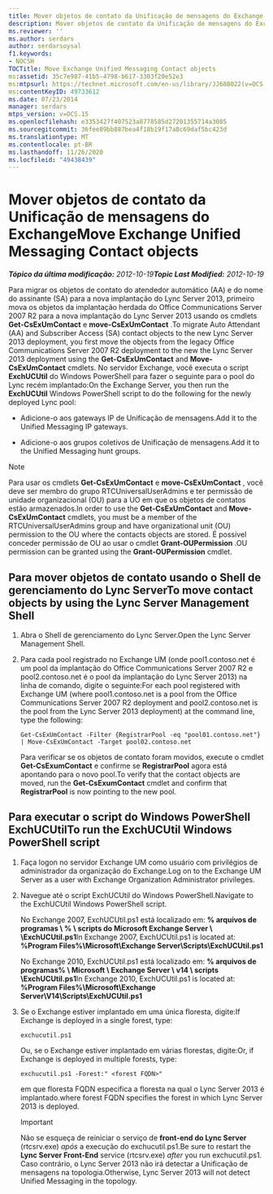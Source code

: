 ```yaml
---
title: Mover objetos de contato da Unificação de mensagens do Exchange
description: Mover objetos de contato da Unificação de mensagens do Exchange.
ms.reviewer: ''
ms.author: serdars
author: serdarsoysal
f1.keywords:
- NOCSH
TOCTitle: Move Exchange Unified Messaging Contact objects
ms:assetid: 35c7e987-41b5-4798-b617-3303f20e52e3
ms:mtpsurl: https://technet.microsoft.com/en-us/library/JJ688022(v=OCS.15)
ms:contentKeyID: 49733612
ms.date: 07/23/2014
manager: serdars
mtps_version: v=OCS.15
ms.openlocfilehash: e3353427f407523a8778585d27201355714a3085
ms.sourcegitcommit: 36fee89bb887bea4f18b19f17a8c69daf5bc423d
ms.translationtype: MT
ms.contentlocale: pt-BR
ms.lasthandoff: 11/26/2020
ms.locfileid: "49438439"
---
```

# <a name="move-exchange-unified-messaging-contact-objects"></a><span data-ttu-id="16814-103">Mover objetos de contato da Unificação de mensagens do Exchange</span><span class="sxs-lookup"><span data-stu-id="16814-103">Move Exchange Unified Messaging Contact objects</span></span>

<div data-xmlns="http://www.w3.org/1999/xhtml">

<div class="topic" data-xmlns="http://www.w3.org/1999/xhtml" data-msxsl="urn:schemas-microsoft-com:xslt" data-cs="https://msdn.microsoft.com/">

<div data-asp="https://msdn2.microsoft.com/asp">



</div>

<div id="mainSection">

<div id="mainBody"><span data-ttu-id="16814-104">

<span> </span></span><span class="sxs-lookup"><span data-stu-id="16814-104">

<span> </span></span></span>

<span data-ttu-id="16814-105">_**Tópico da última modificação:** 2012-10-19_</span><span class="sxs-lookup"><span data-stu-id="16814-105">_**Topic Last Modified:** 2012-10-19_</span></span>

<span data-ttu-id="16814-106">Para migrar os objetos de contato do atendedor automático (AA) e do nome do assinante (SA) para a nova implantação do Lync Server 2013, primeiro mova os objetos da implantação herdada do Office Communications Server 2007 R2 para a nova implantação do Lync Server 2013 usando os cmdlets **Get-CsExUmContact** e **move-CsExUmContact** .</span><span class="sxs-lookup"><span data-stu-id="16814-106">To migrate Auto Attendant (AA) and Subscriber Access (SA) contact objects to the new Lync Server 2013 deployment, you first move the objects from the legacy Office Communications Server 2007 R2 deployment to the new the Lync Server 2013 deployment using the **Get-CsExUmContact** and **Move-CsExUmContact** cmdlets.</span></span> <span data-ttu-id="16814-107">No servidor Exchange, você executa o script **ExchUCUtil** do Windows PowerShell para fazer o seguinte para o pool do Lync recém implantado:</span><span class="sxs-lookup"><span data-stu-id="16814-107">On the Exchange Server, you then run the **ExchUCUtil** Windows PowerShell script to do the following for the newly deployed Lync pool:</span></span>

  - <span data-ttu-id="16814-108">Adicione-o aos gateways IP de Unificação de mensagens.</span><span class="sxs-lookup"><span data-stu-id="16814-108">Add it to the Unified Messaging IP gateways.</span></span>

  - <span data-ttu-id="16814-109">Adicione-o aos grupos coletivos de Unificação de mensagens.</span><span class="sxs-lookup"><span data-stu-id="16814-109">Add it to the Unified Messaging hunt groups.</span></span>

<div>


> [!NOTE]  
> <span data-ttu-id="16814-110">Para usar os cmdlets <STRONG>Get-CsExUmContact</STRONG> e <STRONG>move-CsExUmContact</STRONG> , você deve ser membro do grupo RTCUniversalUserAdmins e ter permissão de unidade organizacional (OU) para a UO em que os objetos de contatos estão armazenados.</span><span class="sxs-lookup"><span data-stu-id="16814-110">In order to use the <STRONG>Get-CsExUmContact</STRONG> and <STRONG>Move-CsExUmContact</STRONG> cmdlets, you must be a member of the RTCUniversalUserAdmins group and have organizational unit (OU) permission to the OU where the contacts objects are stored.</span></span> <span data-ttu-id="16814-111">É possível conceder permissão de OU ao usar o cmdlet <STRONG>Grant-OUPermission</STRONG> .</span><span class="sxs-lookup"><span data-stu-id="16814-111">OU permission can be granted using the <STRONG>Grant-OUPermission</STRONG> cmdlet.</span></span>



</div>

<div>

## <a name="to-move-contact-objects-by-using-the-lync-server-management-shell"></a><span data-ttu-id="16814-112">Para mover objetos de contato usando o Shell de gerenciamento do Lync Server</span><span class="sxs-lookup"><span data-stu-id="16814-112">To move contact objects by using the Lync Server Management Shell</span></span>

1.  <span data-ttu-id="16814-113">Abra o Shell de gerenciamento do Lync Server.</span><span class="sxs-lookup"><span data-stu-id="16814-113">Open the Lync Server Management Shell.</span></span>

2.  <span data-ttu-id="16814-114">Para cada pool registrado no Exchange UM (onde pool1.contoso.net é um pool da implantação do Office Communications Server 2007 R2 e pool2.contoso.net é o pool da implantação do Lync Server 2013) na linha de comando, digite o seguinte:</span><span class="sxs-lookup"><span data-stu-id="16814-114">For each pool registered with Exchange UM (where pool1.contoso.net is a pool from the Office Communications Server 2007 R2 deployment and pool2.contoso.net is the pool from the Lync Server 2013 deployment) at the command line, type the following:</span></span>
    
        Get-CsExUmContact -Filter {RegistrarPool -eq "pool01.contoso.net"} | Move-CsExUmContact -Target pool02.contoso.net
    
    <span data-ttu-id="16814-115">Para verificar se os objetos de contato foram movidos, execute o cmdlet **Get-CsExumContact** e confirme se **RegistrarPool** agora está apontando para o novo pool.</span><span class="sxs-lookup"><span data-stu-id="16814-115">To verify that the contact objects are moved, run the **Get-CsExumContact** cmdlet and confirm that **RegistrarPool** is now pointing to the new pool.</span></span>

</div>

<div>

## <a name="to-run-the-exchucutil-windows-powershell-script"></a><span data-ttu-id="16814-116">Para executar o script do Windows PowerShell ExchUCUtil</span><span class="sxs-lookup"><span data-stu-id="16814-116">To run the ExchUCUtil Windows PowerShell script</span></span>

1.  <span data-ttu-id="16814-117">Faça logon no servidor Exchange UM como usuário com privilégios de administrador da organização do Exchange.</span><span class="sxs-lookup"><span data-stu-id="16814-117">Log on to the Exchange UM Server as a user with Exchange Organization Administrator privileges.</span></span>

2.  <span data-ttu-id="16814-118">Navegue até o script ExchUCUtil do Windows PowerShell.</span><span class="sxs-lookup"><span data-stu-id="16814-118">Navigate to the ExchUCUtil Windows PowerShell script.</span></span>
    
    <span data-ttu-id="16814-119">No Exchange 2007, ExchUCUtil.ps1 está localizado em: **% arquivos de programas \\ % \\ scripts do Microsoft Exchange Server \\ \\ExchUCUtil.ps1**</span><span class="sxs-lookup"><span data-stu-id="16814-119">In Exchange 2007, ExchUCUtil.ps1 is located at: **%Program Files%\\Microsoft\\Exchange Server\\Scripts\\ExchUCUtil.ps1**</span></span>
    
    <span data-ttu-id="16814-120">No Exchange 2010, ExchUCUtil.ps1 está localizado em: **% arquivos de programas% \\ Microsoft \\ Exchange Server \\ v14 \\ scripts \\ExchUCUtil.ps1**</span><span class="sxs-lookup"><span data-stu-id="16814-120">In Exchange 2010, ExchUCUtil.ps1 is located at: **%Program Files%\\Microsoft\\Exchange Server\\V14\\Scripts\\ExchUCUtil.ps1**</span></span>

3.  <span data-ttu-id="16814-121">Se o Exchange estiver implantado em uma única floresta, digite:</span><span class="sxs-lookup"><span data-stu-id="16814-121">If Exchange is deployed in a single forest, type:</span></span>
    
        exchucutil.ps1
    
    <span data-ttu-id="16814-122">Ou, se o Exchange estiver implantado em várias florestas, digite:</span><span class="sxs-lookup"><span data-stu-id="16814-122">Or, if Exchange is deployed in multiple forests, type:</span></span>
    
        exchucutil.ps1 -Forest:" <forest FQDN>"
    
    <span data-ttu-id="16814-123">em que floresta FQDN especifica a floresta na qual o Lync Server 2013 é implantado.</span><span class="sxs-lookup"><span data-stu-id="16814-123">where forest FQDN specifies the forest in which Lync Server 2013 is deployed.</span></span>
    
    <div>
    

    > [!IMPORTANT]  
    > <span data-ttu-id="16814-124">Não se esqueça de reiniciar o serviço de <STRONG>front-end do Lync Server</STRONG> (rtcsrv.exe) <EM>após</EM> a execução do exchucutil.ps1.</span><span class="sxs-lookup"><span data-stu-id="16814-124">Be sure to restart the <STRONG>Lync Server Front-End</STRONG> service (rtcsrv.exe) <EM>after</EM> you run exchucutil.ps1.</span></span> <span data-ttu-id="16814-125">Caso contrário, o Lync Server 2013 não irá detectar a Unificação de mensagens na topologia.</span><span class="sxs-lookup"><span data-stu-id="16814-125">Otherwise, Lync Server 2013 will not detect Unified Messaging in the topology.</span></span>

    
    <span data-ttu-id="16814-126"></div>

</div>

</div>

<span> </span>

</div>

</div>

</span><span class="sxs-lookup"><span data-stu-id="16814-126"></div>

</div>

</div>

<span> </span>

</div>

</div>

</span></span></div>

